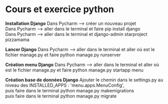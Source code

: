 Cours et exercice python
=============================

**Installation Django**
Dans Pycharm --> créer un nouveau projet  
Dans Pycharm --> aller dans le terminal et faire pip install django  
Dans Pycharm --> aller dans le terminal et django-admin starproject pizzamama  


**Lancer Django**
Dans Pycharm --> aller dans le terminal et aller où est le fichier manage.py et faire python manage.py runserver 

**Création menu Django** 
Dans Pycharm --> aller dans le terminal et aller où est le fichier manage.py et faire python manage.py startapp menu  

**Création base de données Django** 
Ajouter le chemin dans le settings.py au niveau des INSTALLED_APPS : 'menu.apps.MenuConfig',  
puis faire dans le terminal python manage.py makemigrations  
puis faire dans le terminal python manage.py migrate  
